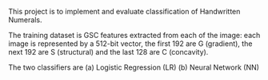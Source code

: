 This project is to implement and evaluate classification of Handwritten Numerals.

The training dataset is GSC features extracted from each of the image: each image is represented by a 512-bit vector, the first 192 are G (gradient), the next 192 are S (structural) and the last 128 are C (concavity).

The two classifiers are
(a) Logistic Regression (LR)
(b) Neural Network (NN)
